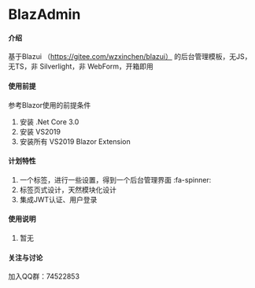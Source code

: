 # BlazAdmin

#### 介绍
基于Blazui （https://gitee.com/wzxinchen/blazui） 的后台管理模板，无JS，无TS，非 Silverlight，非 WebForm，开箱即用

#### 使用前提
参考Blazor使用的前提条件

1. 安装 .Net Core 3.0
2. 安装 VS2019
3. 安装所有 VS2019 Blazor Extension


#### 计划特性

1.  一个标签，进行一些设置，得到一个后台管理界面 :fa-spinner: 
2.  标签页式设计，天然模块化设计
3.  集成JWT认证、用户登录

#### 使用说明

1.  暂无

#### 关注与讨论

加入QQ群：74522853
